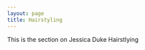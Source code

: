 ```yaml
---
layout: page
title: Hairstyling
---
```


<p class="message">
  This is the section on Jessica Duke Hairstlying
</p>
